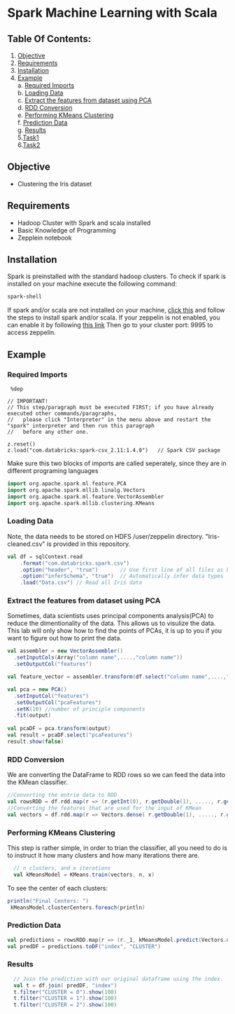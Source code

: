# Spark Machine Learning with Scala

## Table Of Contents:
  1. [Objective](#Objective) 
  2. [Requirements](#Requirements)  
  3. [Installation](#Installation)
  4. [Example](#Example)  
    a. [Required Imports](#required-imports)  
    b. [Loading Data](#loading-data)  
    c. [Extract the features from dataset using PCA](#extract-the-features-from-dataset-using-pca)   
    d. [RDD Conversion](#rdd-conversion)   
    e. [Performing KMeans Clustering](#performing-kmeans-clustering)  
    f. [Prediction Data](#prediction-data)  
    g. [Results](#results)     
 5.[Task1](https://github.com/RunZGit/SparkMLIntro/tree/master/KMeansScala/IrisProblem)   
 6.[Task2](https://github.com/RunZGit/SparkMLIntro/tree/master/KMeansScala/CrimeProblem)  
    
## Objective
  - Clustering the Iris dataset
  
## Requirements
- Hadoop Cluster with Spark and scala installed
- Basic Knowledge of Programming
- Zepplein notebook

## Installation
Spark is preinstalled with the standard hadoop clusters. To check if spark is installed on your machine execute the following command:
```bash
spark-shell
```
If spark and/or scala are not installed on your machine, [click this](https://www.tutorialspoint.com/apache_spark/apache_spark_installation.htm) and follow the steps to install spark and/or scala.
If your zeppelin is not enabled, you can enable it by following [this link](http://hortonworks.com/hadoop-tutorial/apache-zeppelin-hdp-2-4/)
Then go to your cluster port: 9995 to access zeppelin.

## Example
### Required Imports
```dep
 %dep

// IMPORTANT! 
// This step/paragraph must be executed FIRST; if you have already executed other commands/paragraphs, 
//   please click "Interpreter" in the menu above and restart the "spark" interpreter and then run this paragraph
//   before any other one.

z.reset()
z.load("com.databricks:spark-csv_2.11:1.4.0")   // Spark CSV package
```
Make sure this two blocks of imports are called seperately, since they are in different programing languages
```scala
import org.apache.spark.ml.feature.PCA
import org.apache.spark.mllib.linalg.Vectors
import org.apache.spark.ml.feature.VectorAssembler
import org.apache.spark.mllib.clustering.KMeans
```

### Loading Data
Note, the data needs to be stored on HDFS /user/zeppelin directory. "Iris-cleaned.csv" is provided in this repository.
```scala
val df = sqlContext.read
    .format("com.databricks.spark.csv")
    .option("header", "true")       // Use first line of all files as header
    .option("inferSchema", "true")  // Automatically infer data types
    .load("Data.csv") // Read all Iris data
```

### Extract the features from dataset using PCA
Sometimes, data scientists uses principal components analysis(PCA) to reduce the dimentionality of the data. This allows us to visulize the data. This lab will only show how to find the points of PCAs, it is up to you if you want to figure out how to print the data.
```scala
val assembler = new VectorAssembler()
  .setInputCols(Array("column name",....,"column name"))
  .setOutputCol("features")

val feature_vector = assembler.transform(df.select("column name",....,"column name"))

val pca = new PCA()
  .setInputCol("features")
  .setOutputCol("pcaFeatures")
  .setK(10) //number of principle components
  .fit(output)
  
val pcaDF = pca.transform(output)
val result = pcaDF.select("pcaFeatures")
result.show(false)
```

### RDD Conversion
We are converting the DataFrame to RDD rows so we can feed the data into the KMean classifier.
```scala
//Converting the entrie data to RDD
val rowsRDD = df.rdd.map(r => (r.getInt(0), r.getDouble(1), ....., r.getString(n)))
//Converting the features that are used for the input of KMean
val vectors = df.rdd.map(r => Vectors.dense( r.getDouble(1), ....., r.getDouble(n)))
```

### Performing KMeans Clustering
This step is rather simple, in order to trian the classifier, all you need to do is to instruct it how many clusters and how many iterations there are.
```scala
  // n clusters, and x iterations
  val kMeansModel = KMeans.train(vectors, n, x)
```
To see the center of each clusters:
```scala
println("Final Centers: ")
 kMeansModel.clusterCenters.foreach(println)
```

### Prediction Data
```scala
val predictions = rowsRDD.map{r => (r._1, kMeansModel.predict(Vectors.dense(r._2, r._3, r._4, r._5) ))}
val predDF = predictions.toDF("index", "CLUSTER")
```

### Results
```scala
  // Join the prediction with our original dataframe using the index.
  val t = df.join( predDF, "index")
  t.filter("CLUSTER = 0").show(100)
  t.filter("CLUSTER = 1").show(100)
  t.filter("CLUSTER = 2").show(100)
```

